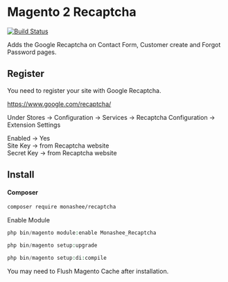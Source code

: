 # Magento 2 Recaptcha

[![Build Status](https://travis-ci.org/DerekMarcinyshyn/recaptcha.svg?branch=master)](https://travis-ci.org/DerekMarcinyshyn/recaptcha)

Adds the Google Recaptcha on Contact Form, Customer create and Forgot Password pages.

## Register

You need to register your site with Google Recaptcha.

https://www.google.com/recaptcha/

Under Stores -> Configuration -> Services -> Recaptcha Configuration -> Extension Settings

Enabled -> Yes  
Site Key -> from Recaptcha website  
Secret Key -> from Recaptcha website


## Install

#### Composer

```bash
composer require monashee/recaptcha
```

Enable Module

```php
php bin/magento module:enable Monashee_Recaptcha

php bin/magento setup:upgrade

php bin/magento setup:di:compile
```

You may need to Flush Magento Cache after installation.
